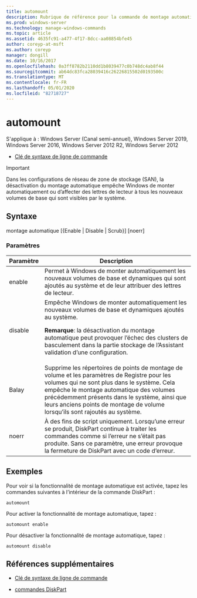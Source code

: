 ```yaml
---
title: automount
description: Rubrique de référence pour la commande de montage automatique, qui active ou désactive la fonctionnalité de montage automatique.
ms.prod: windows-server
ms.technology: manage-windows-commands
ms.topic: article
ms.assetid: 4635fc91-a477-4f17-8dcc-aa08854bfe45
author: coreyp-at-msft
ms.author: coreyp
manager: dongill
ms.date: 10/16/2017
ms.openlocfilehash: 0a3ff8782b2110dd1b8039477c0b748dc4ab8f44
ms.sourcegitcommit: ab64dc83fca28039416c26226815502d0193500c
ms.translationtype: MT
ms.contentlocale: fr-FR
ms.lasthandoff: 05/01/2020
ms.locfileid: "82718727"
---
```

# <a name="automount"></a>automount

S'applique à : Windows Server (Canal semi-annuel), Windows Server 2019, Windows Server 2016, Windows Server 2012 R2, Windows Server 2012

- [Clé de syntaxe de ligne de commande](command-line-syntax-key.md)

> [!IMPORTANT]
> Dans les configurations de réseau de zone de stockage (SAN), la désactivation du montage automatique empêche Windows de monter automatiquement ou d’affecter des lettres de lecteur à tous les nouveaux volumes de base qui sont visibles par le système.

## <a name="syntax"></a>Syntaxe

montage automatique [{Enable | Disable | Scrub}] [noerr]

### <a name="parameters"></a>Paramètres

| Paramètre | Description |
| --------- | ----------- |
| enable | Permet à Windows de monter automatiquement les nouveaux volumes de base et dynamiques qui sont ajoutés au système et de leur attribuer des lettres de lecteur. |
| disable | Empêche Windows de monter automatiquement les nouveaux volumes de base et dynamiques ajoutés au système.<p>**Remarque**: la désactivation du montage automatique peut provoquer l’échec des clusters de basculement dans la partie stockage de l’Assistant validation d’une configuration. |
| Balay | Supprime les répertoires de points de montage de volume et les paramètres de Registre pour les volumes qui ne sont plus dans le système. Cela empêche le montage automatique des volumes précédemment présents dans le système, ainsi que leurs anciens points de montage de volume lorsqu’ils sont rajoutés au système. |
| noerr | À des fins de script uniquement. Lorsqu’une erreur se produit, DiskPart continue à traiter les commandes comme si l’erreur ne s’était pas produite. Sans ce paramètre, une erreur provoque la fermeture de DiskPart avec un code d’erreur. |

## <a name="examples"></a>Exemples

Pour voir si la fonctionnalité de montage automatique est activée, tapez les commandes suivantes à l’intérieur de la commande DiskPart :

```
automount
```

Pour activer la fonctionnalité de montage automatique, tapez :

```
automount enable
```

Pour désactiver la fonctionnalité de montage automatique, tapez :

```
automount disable
```

## <a name="additional-references"></a>Références supplémentaires

- [Clé de syntaxe de ligne de commande](command-line-syntax-key.md)

- [commandes DiskPart](https://docs.microsoft.com/previous-versions/windows/it-pro/windows-server-2012-r2-and-2012/cc770877(v%3dws.11))
